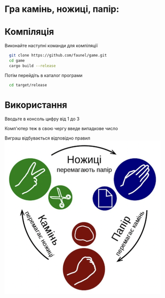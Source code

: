  
# Гра  камінь, ножиці, папір:

# Компіляція
Виконайте наступні команди для компіляції

~~~bash  
  git clone https://github.com/faunel/game.git
  cd game
  cargo build --release
~~~

Потім перейдіть в каталог програми
~~~bash 
  cd target/release
~~~

# Використання

Вводьте в консоль цифру від 1 до 3

Комп'ютер теж в свою чергу введе випадкове число

Виграш відбувається відповідно правил
![Правила](https://github.com/faunel/game/blob/master/img/rules.png)
